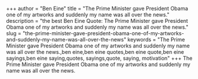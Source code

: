 +++
author = "Ben Eine"
title = "The Prime Minister gave President Obama one of my artworks and suddenly my name was all over the news."
description = "the best Ben Eine Quote: The Prime Minister gave President Obama one of my artworks and suddenly my name was all over the news."
slug = "the-prime-minister-gave-president-obama-one-of-my-artworks-and-suddenly-my-name-was-all-over-the-news"
keywords = "The Prime Minister gave President Obama one of my artworks and suddenly my name was all over the news.,ben eine,ben eine quotes,ben eine quote,ben eine sayings,ben eine saying,quotes, sayings,quote, saying, motivation"
+++
The Prime Minister gave President Obama one of my artworks and suddenly my name was all over the news.
